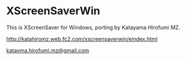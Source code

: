 XScreenSaverWin
===============

This is XScreenSaver for Windows, porting by Katayama Hirofumi MZ.

http://katahiromz.web.fc2.com/xscreensaverwin/eindex.html

katayma.hirofumi.mz@gmail.com
